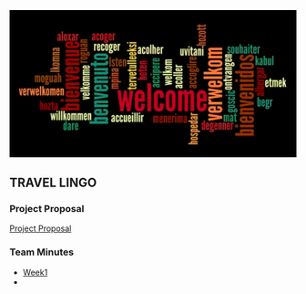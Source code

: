 <p align='center'>
<img src="../artifacts/images/welcome.png">
</p> 

## TRAVEL LINGO
### Project Proposal 
[Project Proposal](./proposal-template.md)
### Team Minutes
- [Week1](../meetings/GVSU-CIS641-Kilimajaro-2022-10-02)
- 

